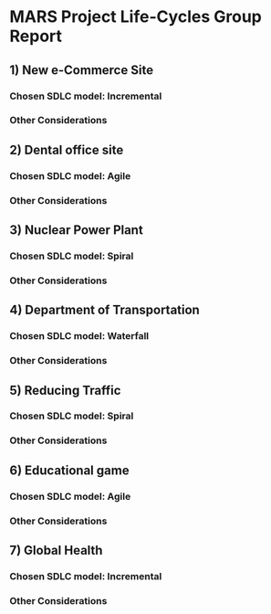 # MARS Project Life-Cycles Group Report


## 1) New e-Commerce Site
### Chosen SDLC model: Incremental
<!-- Add justification, which includes key aspects below-->

### Other Considerations 
<!-- Add other considered options below-->


## 2) Dental office site
### Chosen SDLC model: Agile
<!-- Add justification, which includes key aspects below-->

### Other Considerations 
<!-- Add other considered options below-->


## 3) Nuclear Power Plant
### Chosen SDLC model: Spiral
<!-- Add justification, which includes key aspects below-->

### Other Considerations 
<!-- Add other considered options below-->

## 4) Department of Transportation
### Chosen SDLC model: Waterfall
<!-- Add justification, which includes key aspects below-->

### Other Considerations 
<!-- Add other considered options below-->

## 5) Reducing Traffic
### Chosen SDLC model: Spiral
<!-- Add justification, which includes key aspects below-->

### Other Considerations 
<!-- Add other considered options below-->


## 6) Educational game
### Chosen SDLC model: Agile
<!-- Add justification, which includes key aspects below-->

### Other Considerations 
<!-- Add other considered options below-->


## 7) Global Health
### Chosen SDLC model: Incremental
<!-- Add justification, which includes key aspects below-->

### Other Considerations 
<!-- Add other considered options below-->

